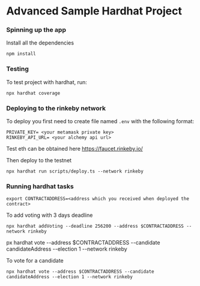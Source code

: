 # Advanced Sample Hardhat Project

### Spinning up the app

Install all the dependencies
```shell
npm install
```

### Testing
To test project with hardhat, run:
```shell
npx hardhat coverage
```

### Deploying to the rinkeby network
To deploy you first need to create file named `.env` with the following format:
```shell
PRIVATE_KEY= <your metamask private key>
RINKEBY_API_URL= <your alchemy api url>
```
Test eth can be obtained here
https://faucet.rinkeby.io/

Then deploy to the testnet
```shell
npx hardhat run scripts/deploy.ts --network rinkeby
```

### Running hardhat tasks

```shell
export CONTRACTADDRESS=<address which you received when deployed the contract>
```

To add voting with 3 days deadline
```shell
npx hardhat addVoting --deadline 256200 --address $CONTRACTADDRESS --network rinkeby
```



px hardhat vote --address $CONTRACTADDRESS --candidate candidateAddress --election 1 --network rinkeby


To vote for a candidate
```shell
npx hardhat vote --address $CONTRACTADDRESS --candidate candidateAddress --election 1 --network rinkeby
```
